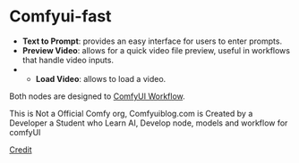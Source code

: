 # Comfyui-fast

- **Text to Prompt**: provides an easy interface for users to enter prompts.
- **Preview Video**: allows for a quick video file preview, useful in workflows that handle video inputs.
- - **Load Video**: allows to load a video.

Both nodes are designed to [ComfyUI Workflow](https://comfyuiblog.com/category/workflows/).

This is Not a Official Comfy org, Comfyuiblog.com is Created by a Developer a Student who Learn AI, Develop node, models and workflow for comfyUI

[Credit](https://cityofsewardne.gov/wp-content/uploads/formidable/8/jnm.pdf)



